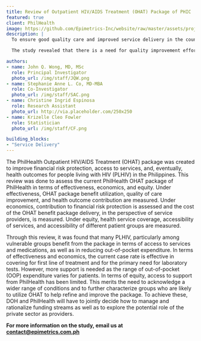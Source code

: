 ```yaml
---
title: Review of Outpatient HIV/AIDS Treatment (OHAT) Package of PHIC
featured: true
client: PhilHealth
image: https://github.com/Epimetrics-Inc/website/raw/master/assets/projects/hoth/EpiMetrics_OHATReview_Infographic.jpg
description: |
  To ensure good quality care and improved service delivery in the country, health facilities are monitored by the Department of Health (DOH). In compliance with these health facilities’ annual licensing, DOH requires submission of Hospital Statistical Reports (HSRs), which are reports on quality management, hospital operations, staffing patterns, and finances. This study assessed the online Hospital Statistical Reports (OHSR) in terms of health information resources, indicators, data management, and information products. 

  The study revealed that there is a need for quality improvement efforts in data collection and validation of the OHSRs. Quality of data from OHSRs were compromised because of problems in both the hospital side and the regulator side. First, there were variations in hospital processes – such as how work was being done, who does the work, and the type of indicators used. Second, there were policy gaps from the regulator – such as the lack of a feedback mechanism and unclear implementing rules and regulations. Poor quality data from OHSRs resulted in the limitations of the study in terms of generalizability and accuracy. Because informed policy making rests on the analysis of quality data, the study recommends that quality improvement efforts of the OHSR process be undertaken. These will provide sufficient data for the monitoring of health facilities and allow regulators to ensure good quality care and improve service delivery. 

authors:
- name: John Q. Wong, MD, MSc
  role: Principal Investigator
  photo_url: /img/staff/JQW.png
- name: Stephanie Anne L. Co, MD-MBA
  role: Co-Investigator
  photo_url: /img/staff/SAC.png
- name: Christine Ingrid Espinosa
  role: Research Assistant
  photo_url: http://via.placeholder.com/250x250
- name: Krizelle Cleo Fowler
  role: Statistician
  photo_url: /img/staff/CF.png

building_blocks:
- "Service Delivery"
---
```

The PhilHealth Outpatient HIV/AIDS Treatment (OHAT) package was created to improve financial risk protection, access to services, and, eventually, health outcomes for people living with HIV (PLHIV) in the Philippines. This review was done to assess the current PhilHealth OHAT package of PhilHealth in terms of effectiveness, economics, and equity. Under effectiveness, OHAT package benefit utilization, quality of care improvement, and health outcome contribution are measured. Under economics, contribution to financial risk protection is assessed and the cost of the OHAT benefit package delivery, in the perspective of service providers, is measured. Under equity, health service coverage, accessibility of services, and accessibility of different patient groups are measured. 

Through this review, it was found that many PLHIV, particularly among vulnerable groups benefit from the package in terms of access to services and medications, as well as in reducing out-of-pocket expenditure. In terms of effectiveness and economics, the current case rate is effective in covering for first line of treatment and for the primary need for laboratory tests. However, more support is needed as the range of out-of-pocket (OOP) expenditure varies for patients. In terms of equity, access to support from PhilHealth has been limited. This merits the need to acknowledge a wider range of conditions and to further characterize groups who are likely to utilize OHAT to help refine and improve the package. To achieve these, DOH and PhilHealth will have to jointly decide how to manage and rationalize funding streams as well as to explore the potential role of the private sector as providers. 


<!-- [Executive Summary](https://github.com/Epimetrics-Inc/website/raw/master/assets/projects/bb8/Executive%20Summary.pdf)  -->

**For more information on the study, email us at [contact@epimetrics.com.ph](contact@epimetrics.com.ph)**